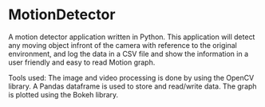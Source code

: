 # MotionDetector
A motion detector application written in Python.
This application will detect any moving object infront of the camera with reference to the original environment, and log the data in a CSV file and show the information in a user friendly and easy to read Motion graph.

Tools used:
The image and video processing is done by using the OpenCV library.
A Pandas dataframe is used to store and read/write data.
The graph is plotted using the Bokeh library.
